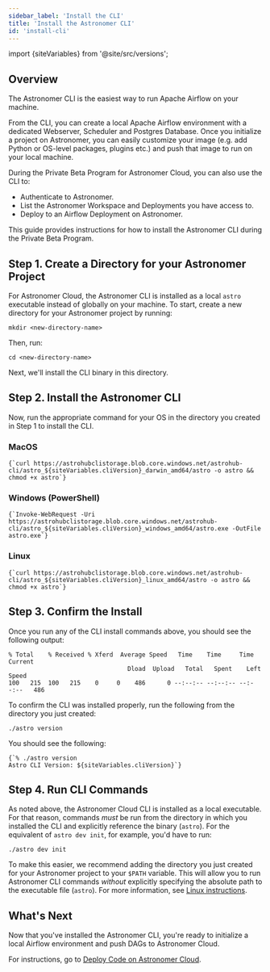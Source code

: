 ```yaml
---
sidebar_label: 'Install the CLI'
title: 'Install the Astronomer CLI'
id: 'install-cli'
---
```


import {siteVariables} from '@site/src/versions';

## Overview

The Astronomer CLI is the easiest way to run Apache Airflow on your machine.

From the CLI, you can create a local Apache Airflow environment with a dedicated Webserver, Scheduler and Postgres Database. Once you initialize a project on Astronomer, you can easily customize your image (e.g. add Python or OS-level packages, plugins etc.) and push that image to run on your local machine.

During the Private Beta Program for Astronomer Cloud, you can also use the CLI to:

- Authenticate to Astronomer.
- List the Astronomer Workspace and Deployments you have access to.
- Deploy to an Airflow Deployment on Astronomer.

This guide provides instructions for how to install the Astronomer CLI during the Private Beta Program.

## Step 1. Create a Directory for your Astronomer Project

For Astronomer Cloud, the Astronomer CLI is installed as a local `astro` executable instead of globally on your machine. To start, create a new directory for your Astronomer project by running:

```
mkdir <new-directory-name>
```

Then, run:

```
cd <new-directory-name>
```

Next, we'll install the CLI binary in this directory.

## Step 2. Install the Astronomer CLI

Now, run the appropriate command for your OS in the directory you created in Step 1 to install the CLI.

### MacOS

<pre><code parentName="pre">{`curl https://astrohubclistorage.blob.core.windows.net/astrohub-cli/astro_${siteVariables.cliVersion}_darwin_amd64/astro -o astro && chmod +x astro`}</code></pre>

### Windows (PowerShell)

<pre><code parentName="pre">{`Invoke-WebRequest -Uri https://astrohubclistorage.blob.core.windows.net/astrohub-cli/astro_${siteVariables.cliVersion}_windows_amd64/astro.exe -OutFile astro.exe`}</code></pre>

### Linux

<pre><code parentName="pre">{`curl https://astrohubclistorage.blob.core.windows.net/astrohub-cli/astro_${siteVariables.cliVersion}_linux_amd64/astro -o astro && chmod +x astro`}</code></pre>

## Step 3. Confirm the Install

Once you run any of the CLI install commands above, you should see the following output:

```
% Total    % Received % Xferd  Average Speed   Time    Time     Time  Current
                                 Dload  Upload   Total   Spent    Left  Speed
100   215  100   215    0     0    486      0 --:--:-- --:--:-- --:--:--   486
```

To confirm the CLI was installed properly, run the following from the directory you just created:

```
./astro version
```

You should see the following:

<pre><code parentName="pre">{`% ./astro version
Astro CLI Version: ${siteVariables.cliVersion}`}</code></pre>

## Step 4. Run CLI Commands

As noted above, the Astronomer Cloud CLI is installed as a local executable. For that reason, commands *must* be run from the directory in which you installed the CLI and explicitly reference the binary (`astro`). For the equivalent of `astro dev init`, for example, you'd have to run:

```
./astro dev init
```

To make this easier, we recommend adding the directory you just created for your Astronomer project to your `$PATH` variable. This will allow you to run Astronomer CLI commands _without_ explicitly specifying the absolute path to the executable file (`astro`). For more information, see [Linux instructions](https://linuxize.com/post/how-to-add-directory-to-path-in-linux/#adding-a-directory-to-your-path).

## What's Next

Now that you've installed the Astronomer CLI, you're ready to initialize a local Airflow environment and push DAGs to Astronomer Cloud.

For instructions, go to [Deploy Code on Astronomer Cloud](deploy-code).
